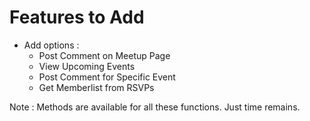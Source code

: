 # Features to Add
* Add options : 
    + Post Comment on Meetup Page
    + View Upcoming Events
    + Post Comment for Specific Event
    + Get Memberlist from RSVPs

Note : Methods are available for all these functions. Just time remains.